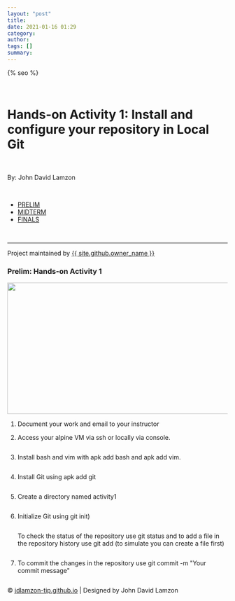 ```yaml
---
layout: "post"
title: 
date: 2021-01-16 01:29
category: 
author: 
tags: []
summary: 
---
```


<!doctype html>
<html lang="{{ site.lang | default: "en-US" }}">
  <head>
    <meta charset="utf-8">
    <meta http-equiv="X-UA-Compatible" content="IE=edge">

{% seo %}
    <link rel="stylesheet" href="{{ '/assets/css/style.css?v=' | append: site.github.build_revision | relative_url }}">
    <script src="https://code.jquery.com/jquery-1.12.4.min.js" integrity="sha256-ZosEbRLbNQzLpnKIkEdrPv7lOy9C27hHQ+Xp8a4MxAQ=" crossorigin="anonymous"></script>
    <script src="{{ '/assets/js/respond.js' | relative_url }}"></script>
    <!--[if lt IE 9]>
      <script src="//html5shiv.googlecode.com/svn/trunk/html5.js"></script>
    <![endif]-->
    <!--[if lt IE 8]>
    <link rel="stylesheet" href="{{ '/assets/css/ie.css' | relative_url }}">
    <![endif]-->
    <link rel="stylesheet" href="assets/css/main.css" />
    <noscript><link rel="stylesheet" href="assets/css/noscript.css" /></noscript>
    <link rel="stylesheet" type="text/css" href="style.css">


 </head>
 <body>
    <div class="wrapper">
        <div id="title">
          <br>
          <h1>Hands-on Activity 1: Install and configure your repository in Local Git</h1>
          <br>
          <p>By: John David Lamzon</p>
          <br>
          <nav id="nav">
						<ul class="links">
							<li class="active"><a href="index.html">PRELIM</a></li>
							<li><a href="generic.html">MIDTERM</a></li>
							<li><a href="elements.html">FINALS</a></li>
					  </ul>
          </nav>
        </div>
          <br>
          <hr>
          <span class="credits left">Project maintained by <a href="{{ site.github.owner_url }}">{{ site.github.owner_name }}</a></span>
            <section class="posts"> 
                <article>
                    <h1 class="post-title p-name" itemprop="name headline">Prelim: Hands-on Activity 1</h1>
                    <a href="elements.html" class="image fit"><img src="assets/images/HA1.jpg" alt="" width="700" height="300"></a>
                    <br>
                    <ol>
                    <li>
                    <p>Document your work and email to your instructor</p>
                    </li>
                    <li>
                    <p>Access your alpine VM via ssh or locally via console.</p>
                    <img src="assets/images/1.png" alt="" />
                    </li>
                    <li>
                    <p>Install bash and vim with apk add bash and apk add vim.</p>
                    <img src="assets/images/2.png" alt="" />
                    </li>
                    <li>
                    <p>Install Git using apk add git</p>
                    <img src="assets/images/3.png" alt="" />
                    </li>
                    <li>
                    <p>Create a directory named activity1</p>
                    <img src="assets/images/4.png" alt="" />
                    </li>
                    <li>
                    <p>Initialize Git using git init)</p>
                    <img src="assets/images/4.png" alt="" />
                    </li>
                    <p>To check the status of the repository use git status and to add a file in the repository history use git add (to simulate you can create a file first)</p>
                    <img src="assets/images/5.png" alt="" />
                    <li>
                    <p>To commit the changes in the repository use git commit -m "Your commit message"</p>
                    <img src="assets/images/6.png" alt="" />
                    </li>
                    </ol>
                </article>
            </section>
    </div>
 <footer id="footer">
    <div class="footer-content">
        <div class="footer-section about"></div>
        <div class="footer-section links"></div>
        <div class="footer-section about"></div>
    </div>
    <div class="footer-bottom">
        &copy; <a href="https://github.com/andylamzoned/andylamzoned.github.io">jdlamzon-tip.github.io</a> | Designed by John David Lamzon
        </div>
</div> 



